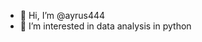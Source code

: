 - 👋 Hi, I’m @ayrus444
- 👀 I’m interested in data analysis in python


<!---
ayrus444/ayrus444 is a ✨ special ✨ repository because its `README.md` (this file) appears on your GitHub profile.
You can click the Preview link to take a look at your changes.
--->
